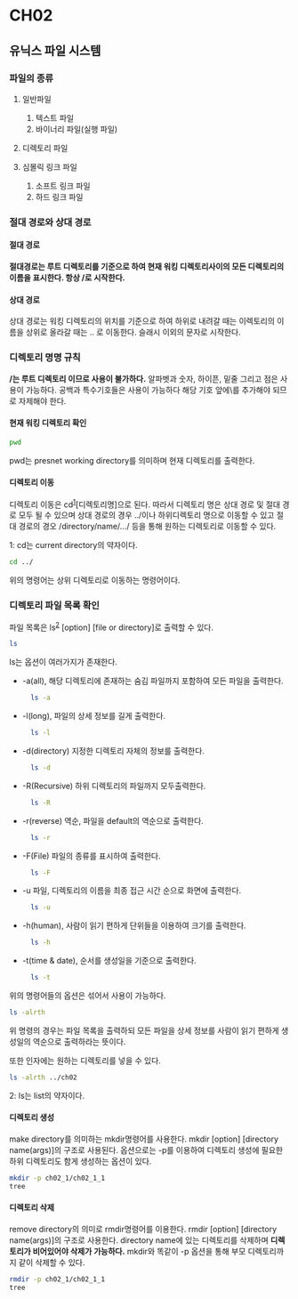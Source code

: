 # CH02

## 유닉스 파일 시스템

### 파일의 종류
1. 일반파일
   1. 텍스트 파일
   2. 바이너리 파일(실행 파일)
       
2. 디렉토리 파일

3. 심몰릭 링크 파일
    1. 소프트 링크 파일
   2. 하드 링크 파일

### 절대 경로와 상대 경로

#### 절대 경로
**절대경로는 루트 디렉토리를 기준으로 하여 현재 워킹 디렉토리사이의 모든 디렉토리의 이름을 표시한다. 항상 /로 시작한다.**

#### 상대 경로
상대 경로는 워킹 디렉토리의 위치를 기준으로 하여 하위로 내려갈 때는 이렉토리의 이름을 상위로 올라갈 때는 .. 로 이동한다. 슬래시 이외의 문자로 시작한다. 

### 디렉토리 명명 규칙 
**/는 루트 디렉토리 이므로 사용이 불가하다.** 알파벳과 숫자, 하이픈, 밑줄 그리고 점은 사용이 가능하다. 공백과 특수기호들은 사용이 가능하다 해당 기호 앞에\를 추가해야 되므로 자제해야 한다.

#### 현재 워킹 디렉토리 확인
```Bash
pwd
``` 
pwd는 presnet working directory를 의미하며 현재 디렉토리를 출력한다.

#### 디렉토리 이동
디렉토리 이동은 cd<sup>[1](#footnote_1)</sup>[디렉토리명]으로 된다. 따라서 디렉토리 명은 상대 경로 및 절대 경로 모두 될 수 있으며 상대 경로의 경우 ../이나 하위디렉토리 명으로 이동할 수 있고 절대 경로의 경오 /directory/name/.../ 등을 통해 원하는 디렉토리로 이동할 수 있다.

<a name="footnote_1">1</a>: cd는 current directory의 약자이다.
```Bash
cd ../
```
위의 명령어는 상위 디렉토리로 이동하는 명령어이다.

### 디렉토리 파일 목록 확인
파일 목록은 ls<sup>[2](#footnote_2)</sup> [option] [file or directory]로 출력할 수 있다.
```Bash
ls
```
ls는 옵션이 여러가지가 존재한다.
* -a(all), 해당 디렉토리에 존재하는 숨김 파일까지 포함하여 모든 파일을 출력한다. 
  ```Bash
    ls -a
    ```
* -l(long), 파일의 상세 정보를 길게 출력한다.
  ```Bash
    ls -l
    ```
* -d(directory) 지정한 디렉토리 자체의 정보를 출력한다.
  ```Bash
    ls -d
    ```
* -R(Recursive) 하위 디렉토리의 파일까지 모두출력한다.
  ```Bash
    ls -R
    ```
* -r(reverse)  역순, 파일을 default의 역순으로 출력한다.
  ```Bash
    ls -r
    ```
* -F(File) 파일의 종류를 표시하여 출력한다.
  ```Bash
    ls -F
    ```
* -u 파일, 디렉토리의 이름을 최종 접근 시간 순으로 화면에 출력한다.
  ```Bash
    ls -u
    ```
* -h(human), 사람이 읽기 편하게 단위들을 이용하여 크기를 출력한다.
  ```Bash
    ls -h
    ```
* -t(time & date), 순서를 생성일을 기준으로 출력한다.
  ```Bash
    ls -t
    ```
위의 명령어들의 옵션은 섞어서 사용이 가능하다.
```Bash
ls -alrth
```
위 명령의 경우는 파일 목록을 출력하되 모든 파일을 상세 정보를 사람이 읽기 편하게 생성일의 역순으로 출력하라는 뜻이다.  

또한 인자에는 원하는 디렉토리를 넣을 수 있다.
```Bash
ls -alrth ../ch02
```
<a name="footnote_2">2</a>: ls는 list의 약자이다.

#### 디렉토리 생성
make directory를 의미하는 mkdir명령어를 사용한다. mkdir [option] [directory name(args)]의 구조로 사용된다. 옵션으로는 -p를 이용하여 디렉토리 생성에 필요한 하위 디렉토리도 함게 생성하는 옵션이 있다.

```Bash
mkdir -p ch02_1/ch02_1_1
tree
```

#### 디렉토리 삭제
remove directory의 의미로 rmdir명령어를 이용한다. rmdir [option] [directory name(args)]의 구조로 사용한다. directory name에 있는 디렉토리를 삭제하며 **디렉토리가 비어있어야 삭제가 가능하다.** mkdir와 똑같이 -p 옵션을 통해 부모 디렉토리까지 같이 삭제할 수 있다.

```Bash
rmdir -p ch02_1/ch02_1_1
tree
```

